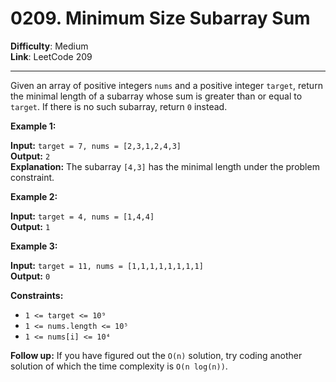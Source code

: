 # 0209. Minimum Size Subarray Sum

**Difficulty**: Medium  
**Link**: LeetCode 209

---

Given an array of positive integers `nums` and a positive integer `target`, return the minimal length of a subarray whose sum is greater than or equal to `target`. If there is no such subarray, return `0` instead.

**Example 1:**

**Input:** `target = 7, nums = [2,3,1,2,4,3]`  
**Output:** `2`  
**Explanation:** The subarray `[4,3]` has the minimal length under the problem constraint.

**Example 2:**

**Input:** `target = 4, nums = [1,4,4]`  
**Output:** `1`

**Example 3:**

**Input:** `target = 11, nums = [1,1,1,1,1,1,1,1]`  
**Output:** `0`

**Constraints:**

* `1 <= target <= 10⁹`
* `1 <= nums.length <= 10⁵`
* `1 <= nums[i] <= 10⁴`

**Follow up:** If you have figured out the `O(n)` solution, try coding another solution of which the time complexity is `O(n log(n))`.

